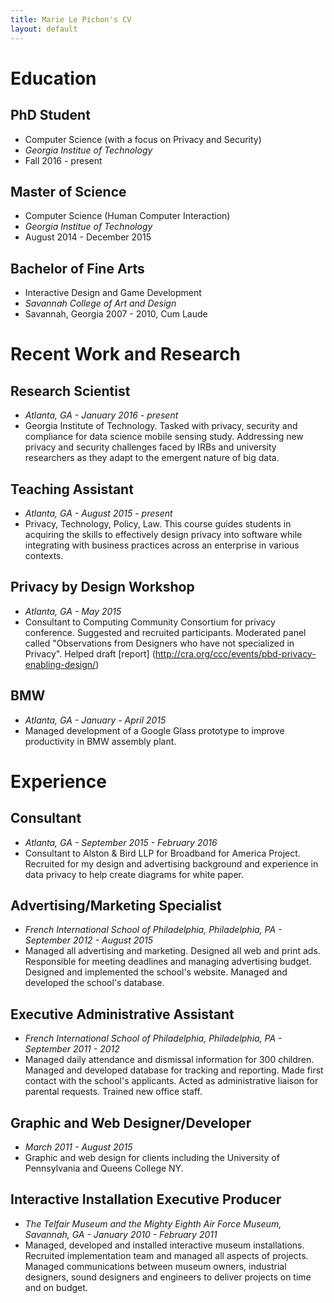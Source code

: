 ```yaml
---
title: Marie Le Pichon's CV
layout: default
---
```


# Education

## PhD Student
- Computer Science (with a focus on Privacy and Security)
- _Georgia Institue of Technology_
- Fall 2016 - present

## Master of Science
- Computer Science (Human Computer Interaction)
- _Georgia Institue of Technology_
- August 2014 - December 2015

## Bachelor of Fine Arts
- Interactive Design and Game Development
- _Savannah College of Art and Design_
- Savannah, Georgia 2007 - 2010, Cum Laude


# Recent Work and Research

## Research Scientist
- _Atlanta, GA - January 2016 - present_
- Georgia Institute of Technology. Tasked with privacy, security and compliance for data science mobile sensing study. Addressing new privacy and security challenges faced by IRBs and university researchers as they adapt to the emergent nature of big data.

## Teaching Assistant
- _Atlanta, GA - August 2015 - present_
- Privacy, Technology, Policy, Law.
This course guides students in acquiring the skills to effectively design privacy into software while integrating with business practices across an enterprise in various contexts.

## Privacy by Design Workshop
- _Atlanta, GA - May 2015_
- Consultant to Computing Community Consortium for privacy conference. Suggested and recruited participants. Moderated panel called "Observations from Designers who have not specialized in Privacy". Helped draft [report] (http://cra.org/ccc/events/pbd-privacy-enabling-design/)

## BMW
- _Atlanta, GA - January - April 2015_
- Managed development of a Google Glass prototype to improve productivity in BMW assembly plant.


# Experience

## Consultant
- _Atlanta, GA - September 2015 - February 2016_
- Consultant to Alston & Bird LLP for Broadband for America Project. Recruited for my design and advertising background and experience in data privacy to help create diagrams for white paper.

## Advertising/Marketing Specialist
- _French International School of Philadelphia, Philadelphia, PA - September 2012 - August 2015_
- Managed all advertising and marketing. Designed all web and print ads. Responsible for meeting deadlines and managing advertising budget. Designed and implemented the school's website. Managed and developed the school's database.

## Executive Administrative Assistant
- _French International School of Philadelphia, Philadelphia, PA - September 2011 - 2012_
- Managed daily attendance and dismissal information for 300 children. Managed and developed database for tracking and reporting. Made first contact with the school's applicants. Acted as administrative liaison for parental requests. Trained new office staff.

## Graphic and Web Designer/Developer
- _March 2011 - August 2015_
- Graphic and web design for clients including the University of Pennsylvania and Queens College NY.

## Interactive Installation Executive Producer
- _The Telfair Museum and the Mighty Eighth Air Force Museum, Savannah, GA - January 2010 - February 2011_
- Managed, developed and installed interactive museum installations. Recruited implementation team and managed all aspects of projects. Managed communications between museum owners, industrial designers, sound designers and engineers to deliver projects on time and on budget.

